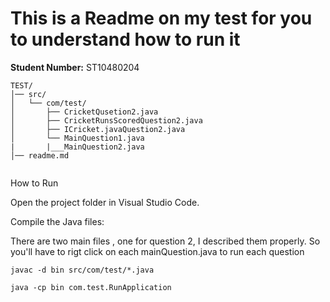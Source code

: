 # This is a Readme on my test for you to understand how to run it

**Student Number:** ST10480204  

```
TEST/
│── src/
│   └── com/test/
│       ├── CricketQusetion2.java
│       ├── CricketRunsScoredQuestion2.java
│       ├── ICricket.javaQuestion2.java
│       └── MainQuestion1.java
|       |___MainQuestion2.java
│── readme.md


```


 How to Run

Open the project folder in Visual Studio Code.

Compile the Java files:

There are two main files , one for question 2, I described them properly.
So you'll have to rigt click on each mainQuestion.java to run each question

```
javac -d bin src/com/test/*.java
```

```
java -cp bin com.test.RunApplication
```
